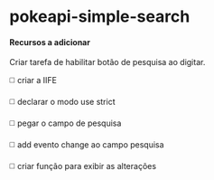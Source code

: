# pokeapi-simple-search

#### Recursos a adicionar

Criar tarefa de habilitar botão de pesquisa ao digitar.

:white_medium_square: criar a IIFE

:white_medium_square: declarar o modo use strict

:white_medium_square: pegar o campo de pesquisa

:white_medium_square: add evento change ao campo pesquisa

:white_medium_square: criar função para exibir as alterações 

